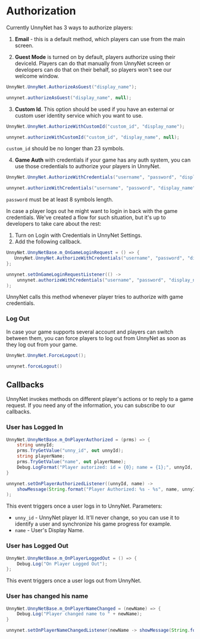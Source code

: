 # Authorization

Currently UnnyNet has 3 ways to authorize players:

1)  **Email** - this is a default method, which players can use from the main screen. 

2)  **Guest Mode** is turned on by default, players authorize using their deviceId. Players can do that manually from UnnyNet screen or developers can do that on their behalf, so players won't see our welcome window.

```csharp fct_label="Unity"
UnnyNet.UnnyNet.AuthorizeAsGuest("display_name");
```

```java fct_label="Java"
unnynet.authorizeAsGuest("display_name", null);
```

3)  **Custom Id**. This option should be used if you have an external or custom user identity service which you want to use.

```csharp fct_label="Unity"
UnnyNet.UnnyNet.AuthorizeWithCustomId("custom_id", "display_name");
```

```java fct_label="Java"
unnynet.authorizeWithCustomId("custom_id", "display_name", null);
```

`custom_id` should be no longer than 23 symbols.

4)  **Game Auth** with credentials if your game has any auth system, you can use those credentials to authorize your players in UnnyNet.

```csharp fct_label="Unity"
UnnyNet.UnnyNet.AuthorizeWithCredentials("username", "password", "display_name");
```

```java fct_label="Java"
unnynet.authorizeWithCredentials("username", "password", "display_name", null);
```

`password` must be at least 8 symbols length.
    
In case a player logs out he might want to login in back with the game credentials. We've created a flow for such situation, but it's up to developers to take care about the rest:

1. Turn on Login with Credentials in UnnyNet Settings.
2. Add the following callback.

```csharp fct_label="Unity"
UnnyNet.UnnyNetBase.m_OnGameLoginRequest = () => {
   UnnyNet.UnnyNet.AuthorizeWithCredentials("username", "password", "display_name");
};
```

```java fct_label="Java"
unnynet.setOnGameLoginRequestListener(() -> 
    unnynet.authorizeWithCredentials("username", "password", "display_name", null)
);
```

UnnyNet calls this method whenever player tries to authorize with game credentials.

### Log Out

In case your game supports several account and players can switch between them, you can force players to log out from UnnyNet as soon as they log out from your game.

```csharp fct_label="Unity"
UnnyNet.UnnyNet.ForceLogout();
```

```java fct_label="Java"
unnynet.forceLogout()
```
  
## Callbacks
    
UnnyNet invokes methods on different player's actions or to reply to a game request. If you need any of the information, you can subscribe to our callbacks.

### User has Logged In

```csharp fct_label="Unity"
UnnyNet.UnnyNetBase.m_OnPlayerAuthorized = (prms) => {
    string unnyId;
    prms.TryGetValue("unny_id", out unnyId);
    string playerName;
    prms.TryGetValue("name", out playerName);
    Debug.LogFormat("Player autorized: id = {0}; name = {1};", unnyId, playerName);
}
```

```java fct_label="Java"
unnynet.setOnPlayerAuthorizedListener((unnyId, name) -> 
    showMessage(String.format("Player Authorized: %s - %s", name, unnyId))
);
```

This event triggers once a user logs in to UnnyNet. Parameters:

* `unny_id` - UnnyNet player Id. It'll never change, so you can use it to identify a user and synchronize his game progress for example.
* `name` - User's Display Name.

### User has Logged Out

```csharp fct_label="Unity"
UnnyNet.UnnyNetBase.m_OnPlayerLoggedOut = () => {
    Debug.Log("On Player Logged Out");
};
```

This event triggers once a user logs out from UnnyNet.

### User has changed his name

```csharp fct_label="Unity"
UnnyNet.UnnyNetBase.m_OnPlayerNameChanged = (newName) => {
    Debug.Log("Player changed name to " + newName);
}
```

```java fct_label="Java"
unnynet.setOnPlayerNameChangedListener(newName -> showMessage(String.format("Player Name Changed: %s", newName)))
```
